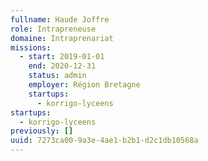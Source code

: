 ```yaml
---
fullname: Haude Joffre
role: Intrapreneuse
domaine: Intraprenariat
missions:
  - start: 2019-01-01
    end: 2020-12-31
    status: admin
    employer: Région Bretagne
    startups:
      - korrigo-lyceens
startups:
  - korrigo-lyceens
previously: []
uuid: 7273ca00-9a3e-4ae1-b2b1-d2c1db10568a
---
```

